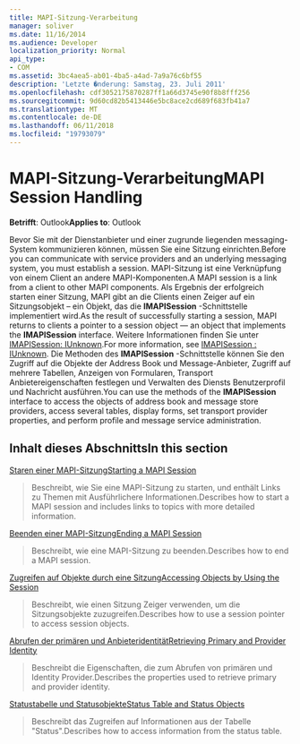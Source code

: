 ```yaml
---
title: MAPI-Sitzung-Verarbeitung
manager: soliver
ms.date: 11/16/2014
ms.audience: Developer
localization_priority: Normal
api_type:
- COM
ms.assetid: 3bc4aea5-ab01-4ba5-a4ad-7a9a76c6bf55
description: 'Letzte �nderung: Samstag, 23. Juli 2011'
ms.openlocfilehash: cdf3052175870287ff1a66d3745e90f8b8fff256
ms.sourcegitcommit: 9d60cd82b5413446e5bc8ace2cd689f683fb41a7
ms.translationtype: MT
ms.contentlocale: de-DE
ms.lasthandoff: 06/11/2018
ms.locfileid: "19793079"
---
```

# <a name="mapi-session-handling"></a><span data-ttu-id="458a5-103">MAPI-Sitzung-Verarbeitung</span><span class="sxs-lookup"><span data-stu-id="458a5-103">MAPI Session Handling</span></span>

  
  
<span data-ttu-id="458a5-104">**Betrifft**: Outlook</span><span class="sxs-lookup"><span data-stu-id="458a5-104">**Applies to**: Outlook</span></span> 
  
<span data-ttu-id="458a5-105">Bevor Sie mit der Dienstanbieter und einer zugrunde liegenden messaging-System kommunizieren können, müssen Sie eine Sitzung einrichten.</span><span class="sxs-lookup"><span data-stu-id="458a5-105">Before you can communicate with service providers and an underlying messaging system, you must establish a session.</span></span> <span data-ttu-id="458a5-106">MAPI-Sitzung ist eine Verknüpfung von einem Client an andere MAPI-Komponenten.</span><span class="sxs-lookup"><span data-stu-id="458a5-106">A MAPI session is a link from a client to other MAPI components.</span></span> <span data-ttu-id="458a5-107">Als Ergebnis der erfolgreich starten einer Sitzung, MAPI gibt an die Clients einen Zeiger auf ein Sitzungsobjekt – ein Objekt, das die **IMAPISession** -Schnittstelle implementiert wird.</span><span class="sxs-lookup"><span data-stu-id="458a5-107">As the result of successfully starting a session, MAPI returns to clients a pointer to a session object — an object that implements the **IMAPISession** interface.</span></span> <span data-ttu-id="458a5-108">Weitere Informationen finden Sie unter [IMAPISession: IUnknown](imapisessioniunknown.md).</span><span class="sxs-lookup"><span data-stu-id="458a5-108">For more information, see [IMAPISession : IUnknown](imapisessioniunknown.md).</span></span> <span data-ttu-id="458a5-109">Die Methoden des **IMAPISession** -Schnittstelle können Sie den Zugriff auf die Objekte der Address Book und Message-Anbieter, Zugriff auf mehrere Tabellen, Anzeigen von Formularen, Transport Anbietereigenschaften festlegen und Verwalten des Diensts Benutzerprofil und Nachricht ausführen.</span><span class="sxs-lookup"><span data-stu-id="458a5-109">You can use the methods of the **IMAPISession** interface to access the objects of address book and message store providers, access several tables, display forms, set transport provider properties, and perform profile and message service administration.</span></span> 
  
## <a name="in-this-section"></a><span data-ttu-id="458a5-110">Inhalt dieses Abschnitts</span><span class="sxs-lookup"><span data-stu-id="458a5-110">In this section</span></span>

[<span data-ttu-id="458a5-111">Staren einer MAPI-Sitzung</span><span class="sxs-lookup"><span data-stu-id="458a5-111">Starting a MAPI Session</span></span>](starting-a-mapi-session.md)
  
> <span data-ttu-id="458a5-112">Beschreibt, wie Sie eine MAPI-Sitzung zu starten, und enthält Links zu Themen mit Ausführlichere Informationen.</span><span class="sxs-lookup"><span data-stu-id="458a5-112">Describes how to start a MAPI session and includes links to topics with more detailed information.</span></span>
    
[<span data-ttu-id="458a5-113">Beenden einer MAPI-Sitzung</span><span class="sxs-lookup"><span data-stu-id="458a5-113">Ending a MAPI Session</span></span>](ending-a-mapi-session.md)
  
> <span data-ttu-id="458a5-114">Beschreibt, wie eine MAPI-Sitzung zu beenden.</span><span class="sxs-lookup"><span data-stu-id="458a5-114">Describes how to end a MAPI session.</span></span>
    
[<span data-ttu-id="458a5-115">Zugreifen auf Objekte durch eine Sitzung</span><span class="sxs-lookup"><span data-stu-id="458a5-115">Accessing Objects by Using the Session</span></span>](accessing-objects-by-using-the-session.md)
  
> <span data-ttu-id="458a5-116">Beschreibt, wie einen Sitzung Zeiger verwenden, um die Sitzungsobjekte zuzugreifen.</span><span class="sxs-lookup"><span data-stu-id="458a5-116">Describes how to use a session pointer to access session objects.</span></span>
    
[<span data-ttu-id="458a5-117">Abrufen der primären und Anbieteridentität</span><span class="sxs-lookup"><span data-stu-id="458a5-117">Retrieving Primary and Provider Identity</span></span>](retrieving-primary-and-provider-identity.md)
  
> <span data-ttu-id="458a5-118">Beschreibt die Eigenschaften, die zum Abrufen von primären und Identity Provider.</span><span class="sxs-lookup"><span data-stu-id="458a5-118">Describes the properties used to retrieve primary and provider identity.</span></span>
    
[<span data-ttu-id="458a5-119">Statustabelle und Statusobjekte</span><span class="sxs-lookup"><span data-stu-id="458a5-119">Status Table and Status Objects</span></span>](status-table-and-status-objects.md)
  
> <span data-ttu-id="458a5-120">Beschreibt das Zugreifen auf Informationen aus der Tabelle "Status".</span><span class="sxs-lookup"><span data-stu-id="458a5-120">Describes how to access information from the status table.</span></span>
    

